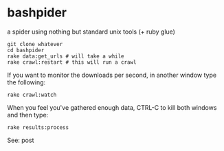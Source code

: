 bashpider
=========

a spider using nothing but standard unix tools (+ ruby glue)

    git clone whatever
    cd bashpider
    rake data:get_urls # will take a while 
    rake crawl:restart # this will run a crawl

If you want to monitor the downloads per second, in another window type the following:

    rake crawl:watch

When you feel you've gathered enough data, CTRL-C to kill both windows and then type:

    rake results:process 

See: post
